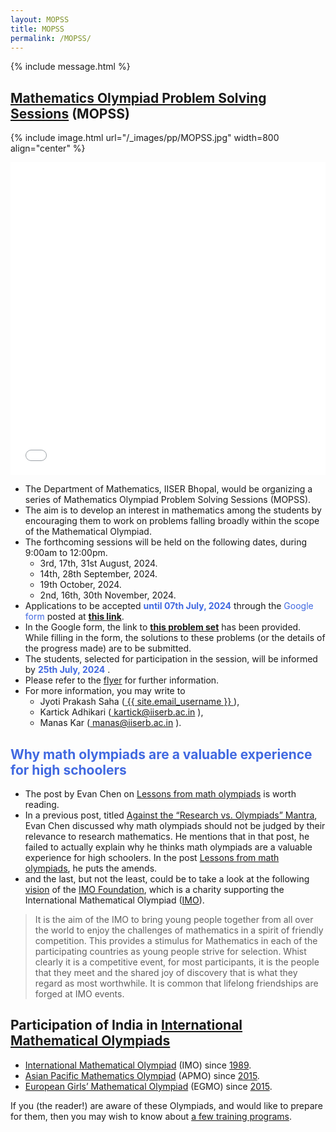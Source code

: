 ```yaml
---
layout: MOPSS
title: MOPSS
permalink: /MOPSS/
---
```

{% include message.html %}

<!--{% include image.html url="/_images/pp/MOPSS.jpg" width=175 align="right" %} -->
<!--{% include image.html url="/_images/pp/MOPSS.jpg" width=175 align="left" %} -->

## [Mathematics Olympiad Problem Solving Sessions](https://jpsaha.github.io/MOTP/MOPSS/) (MOPSS)

{% include image.html url="/_images/pp/MOPSS.jpg" width=800 align="center" %}
<iframe src="/MOTP/static_files/MOPSS/flyer.pdf" width="100%" height="500" frameborder="no" border="0" marginwidth="0" marginheight="0"></iframe>


  * The Department of Mathematics, IISER Bhopal, would be organizing a series of Mathematics Olympiad Problem Solving Sessions (MOPSS). 
  * The aim is to develop an interest in mathematics among the students by encouraging them to work on problems falling broadly within the scope of the Mathematical Olympiad.
  * The forthcoming sessions will be held on the following dates, during 9:00am to 12:00pm.
    * 3rd, 17th, 31st August, 2024.
    * 14th, 28th September, 2024.
    * 19th October, 2024.
    * 2nd, 16th, 30th November, 2024.
  * Applications to be accepted <span style="color: royalblue"> **until 07th July, 2024** </span> through the <span style="color: royalblue"> Google form</span> posted at [**this link**](https://forms.gle/B9wQteEtGXvCj3AH9). 
  * In the Google form, the link to [**this problem set**](https://jpsaha.github.io/MOTP/MOPSS/PS0B24Aug) has been provided. While filling in the form, the solutions to these problems (or the details of the progress made) are to be submitted.
  * The students, selected for participation in the session, will be informed by <span style="color: royalblue"> **25th July, 2024** </span>.
  * Please refer to the [flyer](static_files/MOPSS/flyer.pdf) for further information.
  * For more information, you may write to
    * Jyoti Prakash Saha (<a href="mailto:{{ site.email_username }}?subject=[MOPSS]"> 
      <i class="fas fa-envelope" style="color:gray"></i> {{ site.email_username }}
    </a>),
    * Kartick Adhikari (<a href="mailto:kartick@iiserb.ac.in?subject=[MOPSS]"> 
      <i class="fas fa-envelope" style="color:gray"></i> kartick@iiserb.ac.in
    </a>),
    * Manas Kar (<a href="mailto:manas@iiserb.ac.in?subject=[MOPSS]"> 
      <i class="fas fa-envelope" style="color:gray"></i> manas@iiserb.ac.in
    </a>). 

## <span style="color: royalblue"> Why math olympiads are a valuable experience for high schoolers </span>
* The post by Evan Chen on [Lessons from math olympiads](https://blog.evanchen.cc/2018/01/05/lessons-from-math-olympiads/) is worth reading.
* In a previous post, titled [Against the “Research vs. Olympiads” Mantra](https://blog.evanchen.cc/2016/08/13/against-the-research-vs-olympiads-mantra/), Evan Chen discussed why math olympiads should not be judged by their relevance to research mathematics. He mentions that in that post, he failed to actually explain why he thinks math olympiads are a valuable experience for high schoolers. In the post [Lessons from math olympiads](https://blog.evanchen.cc/2018/01/05/lessons-from-math-olympiads/), he puts the amends. 
* and the last, but not the least, could be to take a look at the following [vision](https://imof.co/) of the [IMO Foundation](https://imof.co/), which is a charity supporting the International Mathematical Olympiad ([IMO](https://www.imo-official.org/)). 
> It is the aim of the IMO to bring young people together from all over the world to enjoy the challenges of mathematics in a spirit of friendly competition. This provides a stimulus for Mathematics in each of the participating countries as young people strive for selection. Whist clearly it is a competitive event, for most participants, it is the people that they meet and the shared joy of discovery that is what they regard as most worthwhile. It is common that lifelong friendships are forged at IMO events.


## Participation of India in [International Mathematical Olympiads](https://jpsaha.github.io/MOTP/matholympiad/) 
<!--<span style="color: green"> **International Mathematical Olympiads**</span>-->
* [International Mathematical Olympiad](https://www.imo-official.org/) (IMO) since [1989](https://www.imo-official.org/country_team_r.aspx?code=IND).
* [Asian Pacific Mathematics Olympiad](https://www.apmo-official.org/) (APMO) since [2015](https://www.apmo-official.org/country_report/IND/all). 
* [European Girls’ Mathematical Olympiad](https://www.egmo.org/) (EGMO) since [2015](https://www.egmo.org/countries/country35/).

If you (the reader!) are aware of these Olympiads, and would like to prepare for them, then you may wish to know about [a few training programs](https://jpsaha.github.io/MOTP/trainingprogram/). 
